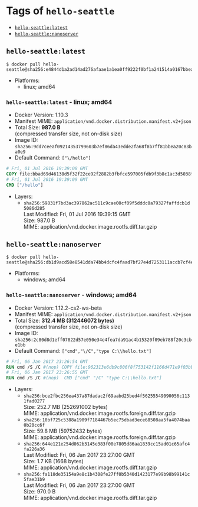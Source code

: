 <!-- THIS FILE IS GENERATED VIA './update-remote.sh' -->

# Tags of `hello-seattle`

-	[`hello-seattle:latest`](#hello-seattlelatest)
-	[`hello-seattle:nanoserver`](#hello-seattlenanoserver)

## `hello-seattle:latest`

```console
$ docker pull hello-seattle@sha256:e4844d1a2ad14ad276afaae1a1ea0ff9222f0bf1a241514a0167bbea13f74a23
```

-	Platforms:
	-	linux; amd64

### `hello-seattle:latest` - linux; amd64

-	Docker Version: 1.10.3
-	Manifest MIME: `application/vnd.docker.distribution.manifest.v2+json`
-	Total Size: **987.0 B**  
	(compressed transfer size, not on-disk size)
-	Image ID: `sha256:9dd7ceeaf09214353799603b7ef86da43edde2fa68f8b7ff81bbea20c83ba0e9`
-	Default Command: `["\/hello"]`

```dockerfile
# Fri, 01 Jul 2016 19:39:08 GMT
COPY file:bbad69d46138d5f32f22ce92f2882b3fbfce597005fdb9f3b8c1ac3d5038f519 in /
# Fri, 01 Jul 2016 19:39:09 GMT
CMD ["/hello"]
```

-	Layers:
	-	`sha256:59831f7bd3ac397862ac511c9cae00cf09f5dddc0a79327faffdcb1d5086d285`  
		Last Modified: Fri, 01 Jul 2016 19:39:15 GMT  
		Size: 987.0 B  
		MIME: application/vnd.docker.image.rootfs.diff.tar.gzip

## `hello-seattle:nanoserver`

```console
$ docker pull hello-seattle@sha256:db1d9acd58e8541dda74bb4dcfc4faad7bf27e4d7253111accb7cf4e55621a9c
```

-	Platforms:
	-	windows; amd64

### `hello-seattle:nanoserver` - windows; amd64

-	Docker Version: 1.12.2-cs2-ws-beta
-	Manifest MIME: `application/vnd.docker.distribution.manifest.v2+json`
-	Total Size: **312.4 MB (312446072 bytes)**  
	(compressed transfer size, not on-disk size)
-	Image ID: `sha256:2c80d8d1eff07822d57e050e34e4fea7da91ac4b15320f09eb788f20c3cbe1bb`
-	Default Command: `["cmd","\/C","type C:\\hello.txt"]`

```dockerfile
# Fri, 06 Jan 2017 23:26:54 GMT
RUN cmd /S /C #(nop) COPY file:962313e6db9c806f8f753142f1166d471e9f03bba14f92fa90ab5bf971c799cf in C: 
# Fri, 06 Jan 2017 23:26:55 GMT
RUN cmd /S /C #(nop)  CMD ["cmd" "/C" "type C:\\hello.txt"]
```

-	Layers:
	-	`sha256:bce2fbc256ea437a87dadac2f69aabd25bed4f56255549090056c1131fad0277`  
		Size: 252.7 MB (252691002 bytes)  
		MIME: application/vnd.docker.image.rootfs.foreign.diff.tar.gzip
	-	`sha256:10bf725c5388a1909f7184467b5ec75dbad3ece68508aa5fa4074baa0b20cc6f`  
		Size: 59.8 MB (59752432 bytes)  
		MIME: application/vnd.docker.image.rootfs.foreign.diff.tar.gzip
	-	`sha256:644e121e254d062b3145e383f00e7805d86aa1839cc15ad01c65afc4fa226a36`  
		Last Modified: Fri, 06 Jan 2017 23:27:00 GMT  
		Size: 1.7 KB (1668 bytes)  
		MIME: application/vnd.docker.image.rootfs.diff.tar.gzip
	-	`sha256:fa110de35154a9e8c1b4308fe27ff0b5340d1423177e99b98b99141c5fae31b9`  
		Last Modified: Fri, 06 Jan 2017 23:27:00 GMT  
		Size: 970.0 B  
		MIME: application/vnd.docker.image.rootfs.diff.tar.gzip
